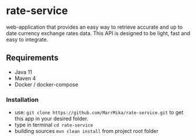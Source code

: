 # rate-service
web-application that provides an easy way to retrieve accurate and up to date currency exchange rates data.
This API is designed to be light, fast and easy to integrate.

## Requirements

* Java 11
* Maven 4 
* Docker / docker-compose

### Installation 

- use: ``git clone https://github.com/MarrMika/rate-service.git`` 
to get this app in your desired folder.
- type in terminal ``cd rate-service``
- building sources ``mvn clean install`` from project root folder